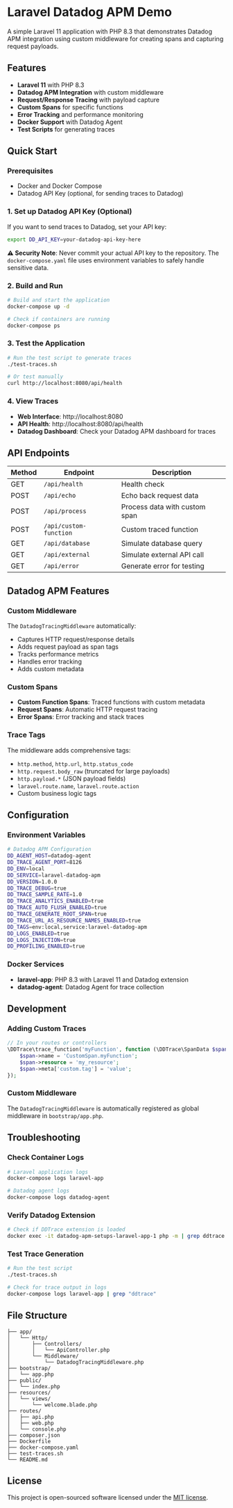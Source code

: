 # Laravel Datadog APM Demo

A simple Laravel 11 application with PHP 8.3 that demonstrates Datadog APM integration using custom middleware for creating spans and capturing request payloads.

## Features

- **Laravel 11** with PHP 8.3
- **Datadog APM Integration** with custom middleware
- **Request/Response Tracing** with payload capture
- **Custom Spans** for specific functions
- **Error Tracking** and performance monitoring
- **Docker Support** with Datadog Agent
- **Test Scripts** for generating traces

## Quick Start

### Prerequisites

- Docker and Docker Compose
- Datadog API Key (optional, for sending traces to Datadog)

### 1. Set up Datadog API Key (Optional)

If you want to send traces to Datadog, set your API key:

```bash
export DD_API_KEY=your-datadog-api-key-here
```

**⚠️ Security Note**: Never commit your actual API key to the repository. The `docker-compose.yaml` file uses environment variables to safely handle sensitive data.

### 2. Build and Run

```bash
# Build and start the application
docker-compose up -d

# Check if containers are running
docker-compose ps
```

### 3. Test the Application

```bash
# Run the test script to generate traces
./test-traces.sh

# Or test manually
curl http://localhost:8080/api/health
```

### 4. View Traces

- **Web Interface**: http://localhost:8080
- **API Health**: http://localhost:8080/api/health
- **Datadog Dashboard**: Check your Datadog APM dashboard for traces

## API Endpoints

| Method | Endpoint | Description |
|--------|----------|-------------|
| GET | `/api/health` | Health check |
| POST | `/api/echo` | Echo back request data |
| POST | `/api/process` | Process data with custom span |
| POST | `/api/custom-function` | Custom traced function |
| GET | `/api/database` | Simulate database query |
| GET | `/api/external` | Simulate external API call |
| GET | `/api/error` | Generate error for testing |

## Datadog APM Features

### Custom Middleware

The `DatadogTracingMiddleware` automatically:

- Captures HTTP request/response details
- Adds request payload as span tags
- Tracks performance metrics
- Handles error tracking
- Adds custom metadata

### Custom Spans

- **Custom Function Spans**: Traced functions with custom metadata
- **Request Spans**: Automatic HTTP request tracing
- **Error Spans**: Error tracking and stack traces

### Trace Tags

The middleware adds comprehensive tags:

- `http.method`, `http.url`, `http.status_code`
- `http.request.body_raw` (truncated for large payloads)
- `http.payload.*` (JSON payload fields)
- `laravel.route.name`, `laravel.route.action`
- Custom business logic tags

## Configuration

### Environment Variables

```bash
# Datadog APM Configuration
DD_AGENT_HOST=datadog-agent
DD_TRACE_AGENT_PORT=8126
DD_ENV=local
DD_SERVICE=laravel-datadog-apm
DD_VERSION=1.0.0
DD_TRACE_DEBUG=true
DD_TRACE_SAMPLE_RATE=1.0
DD_TRACE_ANALYTICS_ENABLED=true
DD_TRACE_AUTO_FLUSH_ENABLED=true
DD_TRACE_GENERATE_ROOT_SPAN=true
DD_TRACE_URL_AS_RESOURCE_NAMES_ENABLED=true
DD_TAGS=env:local,service:laravel-datadog-apm
DD_LOGS_ENABLED=true
DD_LOGS_INJECTION=true
DD_PROFILING_ENABLED=true
```

### Docker Services

- **laravel-app**: PHP 8.3 with Laravel 11 and Datadog extension
- **datadog-agent**: Datadog Agent for trace collection

## Development

### Adding Custom Traces

```php
// In your routes or controllers
\DDTrace\trace_function('myFunction', function (\DDTrace\SpanData $span, $args) {
    $span->name = 'CustomSpan.myFunction';
    $span->resource = 'my_resource';
    $span->meta['custom.tag'] = 'value';
});
```

### Custom Middleware

The `DatadogTracingMiddleware` is automatically registered as global middleware in `bootstrap/app.php`.

## Troubleshooting

### Check Container Logs

```bash
# Laravel application logs
docker-compose logs laravel-app

# Datadog agent logs
docker-compose logs datadog-agent
```

### Verify Datadog Extension

```bash
# Check if DDTrace extension is loaded
docker exec -it datadog-apm-setups-laravel-app-1 php -m | grep ddtrace
```

### Test Trace Generation

```bash
# Run the test script
./test-traces.sh

# Check for trace output in logs
docker-compose logs laravel-app | grep "ddtrace"
```

## File Structure

```
├── app/
│   └── Http/
│       ├── Controllers/
│       │   └── ApiController.php
│       └── Middleware/
│           └── DatadogTracingMiddleware.php
├── bootstrap/
│   └── app.php
├── public/
│   └── index.php
├── resources/
│   └── views/
│       └── welcome.blade.php
├── routes/
│   ├── api.php
│   ├── web.php
│   └── console.php
├── composer.json
├── Dockerfile
├── docker-compose.yaml
├── test-traces.sh
└── README.md
```

## License

This project is open-sourced software licensed under the [MIT license](LICENSE).